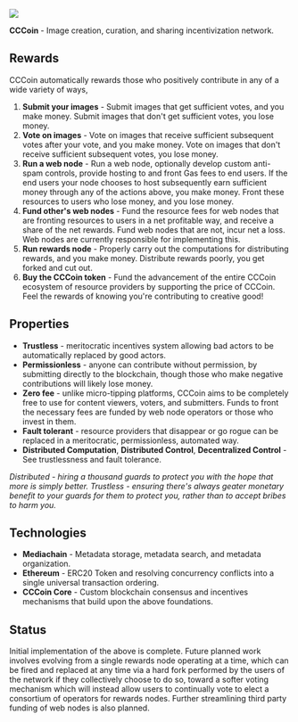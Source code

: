 [<img src="https://github.com/mediachainlabs/cccoin/raw/master/images/cccoin_2.png">](https://github.com/mediachainlabs/cccoin/raw/master/images/cccoin_2.png)

**CCCoin** - Image creation, curation, and sharing incentivization network.

## Rewards

CCCoin automatically rewards those who positively contribute in any of a wide variety of ways,

1. **Submit your images** - Submit images that get sufficient votes, and you make money. Submit images that don't get sufficient votes, you lose money.
2. **Vote on images** - Vote on images that receive sufficient subsequent votes after your vote, and you make money. Vote on images that don't receive sufficient subsequent votes, you lose money.
3. **Run a web node** - Run a web node, optionally develop custom anti-spam controls, provide hosting to and front Gas fees to end users. If the end users your node chooses to host subsequently earn sufficient money through any of the actions above, you make money. Front these resources to users who lose money, and you lose money.
4. **Fund other's web nodes** - Fund the resource fees for web nodes that are fronting resources to users in a net profitable way, and receive a share of the net rewards. Fund web nodes that are not, incur net a loss. Web nodes are currently responsible for implementing this.
5. **Run rewards node** - Properly carry out the computations for distributing rewards, and you make money. Distribute rewards poorly, you get forked and cut out.
6. **Buy the CCCoin token** - Fund the advancement of the entire CCCoin ecosystem of resource providers by supporting the price of CCCoin. Feel the rewards of knowing you're contributing to creative good!

## Properties

- **Trustless** - meritocratic incentives system allowing bad actors to be automatically replaced by good actors.
- **Permissionless** - anyone can contribute without permission, by submitting directly to the blockchain, though those who make negative contributions will likely lose money.
- **Zero fee** - unlike micro-tipping platforms, CCCoin aims to be completely free to use for content viewers, voters, and submitters. Funds to front the necessary fees are funded by web node operators or those who invest in them.
- **Fault tolerant** - resource providers that disappear or go rogue can be replaced in a meritocratic, permissionless, automated way.
- **Distributed Computation**, **Distributed Control**, **Decentralized Control** - See trustlessness and fault tolerance.

*Distributed - hiring a thousand guards to protect you with the hope that more is simply better. Trustless - ensuring there's always geater monetary benefit to your guards for them to protect you, rather than to accept bribes to harm you.*

## Technologies

- **Mediachain** - Metadata storage, metadata search, and metadata organization.
- **Ethereum** - ERC20 Token and resolving concurrency conflicts into a single universal transaction ordering.
- **CCCoin Core** - Custom blockchain consensus and incentives mechanisms that build upon the above foundations.

## Status

Initial implementation of the above is complete. Future planned work involves evolving from a single rewards node operating at a time, which can be fired and replaced at any time via a hard fork performed by the users of the network if they collectively choose to do so, toward a softer voting mechanism which will instead allow users to continually vote to elect a consortium of operators for rewards nodes. Further streamlining third party funding of web nodes is also planned.
